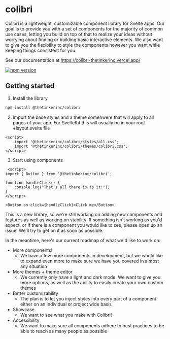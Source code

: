 # colibri

Colibri is a lightweight, customizable component library for Svelte apps. Our goal is to provide you with a set of components for the majority of common use cases, letting you build on top of that to realize your ideas without worrying about finding or building basic interactive elements. We also want to give you the flexibility to style the components however you want while keeping things consistent for you.

See our documentation at https://colibri-thetinkerinc.vercel.app/

[![npm version](https://badge.fury.io/js/@thetinkerinc%2Fcolibri.svg)](https://badge.fury.io/js/@thetinkerinc%2Fcolibri)

## Getting started

1.  Install the library

```bash
npm install @thetinkerinc/colibri
```

2.  Import the base styles and a theme somehwere that will apply to all pages of your app.
    For SvelteKit this will usually be in your root +layout.svelte file

```svelte
<script>
    import '@thetinkerinc/colibri/styles/all.css';
    import '@thetinkerinc/colibri/themes/colibri.css';
</script>
```

3. Start using components

```svelte
 <script>
import { Button } from '@thetinkerinc/colibri';

function handleClick() {
    console.log("That's all there is to it!");
}
</script>

<Button on:click={handleClick}>Click me</Button>
```

This is a new library, so we're still working on adding new components and features as well as working on stability. If something isn't working as you'd expect, or if there is a component you would like to see, please open up an issue! We'll try to get on it as soon as possible.

In the meantime, here's our current roadmap of what we'd like to work on:

- More components!
  - We have a few more components in development, but we would like to expand even more to make sure we have you covered in almost any situation
- More themes + theme editor
  - We currently only have a light and dark mode. We want to give you more options, as well as the ability to easily create your own custom themes
- Better customizability
  - The plan is to let you inject styles into every part of a component either on an individual or project wide basis
- Showcase
  - We want to see what you make with Colibri!
- Accessibility
  - We want to make sure all components adhere to best practices to be able to reach as many people as possible
